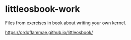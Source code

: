 # littleosbook-work
Files from exercises in book about writing your own kernel.

https://ordoflammae.github.io/littleosbook/
